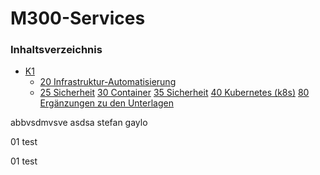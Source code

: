 # M300-Services

### Inhaltsverzeichnis
- [K1](K1/)
  - [20 Infrastruktur-Automatisierung](20-Infrastruktur/)
  - [25 Sicherheit](25-Sicherheit/)
 [30 Container](30-Container/)
 [35 Sicherheit](35-Sicherheit/)
 [40 Kubernetes (k8s)](40-Kubernetes/)
 [80 Ergänzungen zu den Unterlagen](80-Ergaenzungen/)

abbvsdmvsve
asdsa stefan gaylo

01 test











































01 test
















